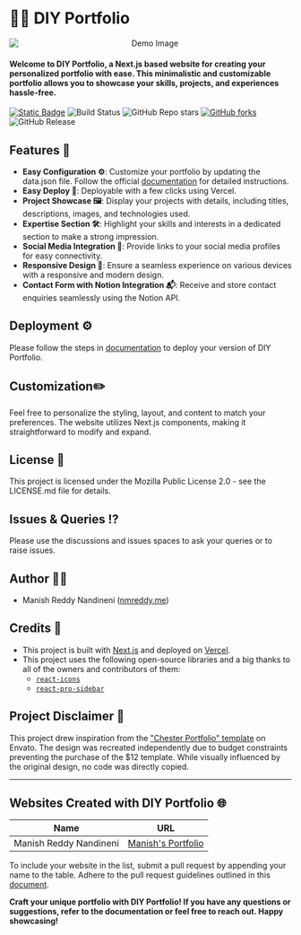 # 👨‍💻 DIY Portfolio


<p align="center">
  <img src="https://i.ibb.co/wLrJDLZ/demo-diy-portfolio.png" alt="Demo Image" style="display:block; margin:auto;">
</p>


#### Welcome to DIY Portfolio, a Next.js based website for creating your personalized portfolio with ease. This minimalistic and customizable portfolio allows you to showcase your skills, projects, and experiences hassle-free.

[![Static Badge](https://img.shields.io/badge/available-available-blue?style=flat&logo=gitbook&logoColor=white&label=docs&link=https%3A%2F%2Fdocs.nmreddy.me%2Fdiy-portfolio%2F)](https://docs.nmreddy.me/diy-portfolio/)
![Build Status](https://img.shields.io/badge/dynamic/json?url=https%3A%2F%2Fapi.github.com%2Frepos%2FManishReddyN%2Fdiy-portfolio%2Fdeployments%2F1282605238%2Fstatuses&query=%24..state&style=flat&logo=vercel&label=build)
![GitHub Repo stars](https://img.shields.io/github/stars/ManishReddyN/diy-portfolio?logo=github&style=flat)
[![GitHub forks](https://img.shields.io/github/forks/ManishReddyN/diy-portfolio?logo=github&style=flat)](https://github.com/ManishReddyN/diy-portfolio/fork)
![GitHub Release](https://img.shields.io/github/v/release/ManishReddyN/diy-portfolio?logo=github)

## Features 🌟

- **Easy Configuration ⚙️**: Customize your portfolio by updating the data.json file. Follow the official [documentation](https://docs.nmreddy.me/diy-portfolio/) for detailed instructions.
- **Easy Deploy 🚚**: Deployable with a few clicks using Vercel.
- **Project Showcase 🖼️**: Display your projects with details, including titles, descriptions, images, and technologies used.
- **Expertise Section 🛠️**: Highlight your skills and interests in a dedicated section to make a strong impression.
- **Social Media Integration 📱**: Provide links to your social media profiles for easy connectivity.
- **Responsive Design 📐**: Ensure a seamless experience on various devices with a responsive and modern design.
- **Contact Form with Notion Integration 📬**: Receive and store contact enquiries seamlessly using the Notion API.

## Deployment ⚙️

Please follow the steps in [documentation](https://docs.nmreddy.me/diy-portfolio/) to deploy your version of DIY Portfolio.

## Customization✏️

Feel free to personalize the styling, layout, and content to match your preferences. The website utilizes Next.js components, making it straightforward to modify and expand.

## License 🪪

This project is licensed under the Mozilla Public License 2.0 - see the LICENSE.md file for details.

## Issues & Queries ⁉️

Please use the discussions and issues spaces to ask your queries or to raise issues.

## Author 👩‍💻

- Manish Reddy Nandineni ([nmreddy.me](https://nmreddy.me))

## Credits 🙏

- This project is built with [Next.js](https://nextjs.org/) and deployed on [Vercel](https://vercel.com/).
- This project uses the following open-source libraries and a big thanks to all of the owners and contributors of them:
  * [`react-icons`](https://react-icons.github.io/react-icons/)
  * [`react-pro-sidebar`](https://azouaoui-med.github.io/react-pro-sidebar/)

## Project Disclaimer 🚧

  This project drew inspiration from the ["Chester Portfolio" template](https://preview.themeforest.net/item/chester-react-personal-portfolio-template/full_screen_preview/24952954) on Envato. The design was recreated independently due to budget constraints preventing the purchase of the $12 template. While visually influenced by the original design, no code was directly copied.


---

## Websites Created with DIY Portfolio 🌐

| Name              | URL                                  |
|-------------------|--------------------------------------|
|Manish Reddy Nandineni | [Manish's Portfolio](https://nmreddy.me)

To include your website in the list, submit a pull request by appending your name to the table. Adhere to the pull request guidelines outlined in this [document](https://docs.nmreddy.me/diy-portfolio/pr-guidelines).

**Craft your unique portfolio with DIY Portfolio! If you have any questions or suggestions, refer to the documentation or feel free to reach out. Happy showcasing!**